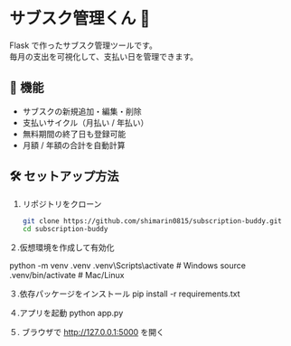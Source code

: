 # サブスク管理くん 💖

Flask で作ったサブスク管理ツールです。  
毎月の支出を可視化して、支払い日を管理できます。

## 🚀 機能
- サブスクの新規追加・編集・削除
- 支払いサイクル（月払い / 年払い）
- 無料期間の終了日も登録可能
- 月額 / 年額の合計を自動計算



## 🛠 セットアップ方法
1. リポジトリをクローン
   ```bash
   git clone https://github.com/shimarin0815/subscription-buddy.git
   cd subscription-buddy
２.仮想環境を作成して有効化

python -m venv .venv
.venv\Scripts\activate   # Windows
source .venv/bin/activate # Mac/Linux

３.依存パッケージをインストール
pip install -r requirements.txt

４.アプリを起動
python app.py

５. ブラウザで http://127.0.0.1:5000 を開く
